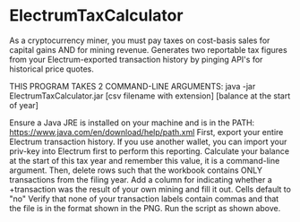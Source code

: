 # ElectrumTaxCalculator
As a cryptocurrency miner, you must pay taxes on cost-basis sales for capital gains AND for mining revenue.
Generates two reportable tax figures from your Electrum-exported transaction history by pinging API's for historical price quotes.

THIS PROGRAM TAKES 2 COMMAND-LINE ARGUMENTS:
java -jar ElectrumTaxCalculator.jar [csv filename with extension] [balance at the start of year]

Ensure a Java JRE is installed on your machine and is in the PATH: https://www.java.com/en/download/help/path.xml
First, export your entire Electrum transaction history. If you use another wallet, you can import your priv-key into Electrum first to perform this reporting.
Calculate your balance at the start of this tax year and remember this value, it is a command-line argument.
Then, delete rows such that the workbook contains ONLY transactions from the filing year.
Add a column for indicating whether a +transaction was the result of your own mining and fill it out. Cells default to "no"
Verify that none of your transaction labels contain commas and that the file is in the format shown in the PNG.
Run the script as shown above.
